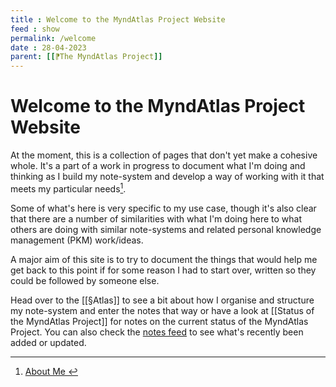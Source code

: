 ```yaml
---
title : Welcome to the MyndAtlas Project Website
feed : show
permalink: /welcome
date : 28-04-2023
parent: [[⁋The MyndAtlas Project]]
---
```

# Welcome to the MyndAtlas Project Website

At the moment, this is a collection of pages that don't yet make a cohesive whole. It's a part of a work in progress to document what I'm doing and thinking as I build my note-system and develop a way of working with it that meets my particular needs[^1]. 

Some of what's here is very specific to my use case, though it's also clear that there are a number of similarities with what I'm doing here to what others are doing with similar note-systems and related personal knowledge management (PKM) work/ideas.

A major aim of this site is to try to document the things that would help me get back to this point if for some reason I had to start over, written so they could be followed by someone else.

Head over to the [[§Atlas]] to see a bit about how I organise and structure my note-system and enter the notes that way or have a look at [[Status of the MyndAtlas Project]] for notes on the current status of the MyndAtlas Project. You can also check the <a href="{{'/notes' | relative_url}}">notes feed</a> to see what's recently been added or updated.

[^1]: <a href="../post/about-me"> About Me </a>
